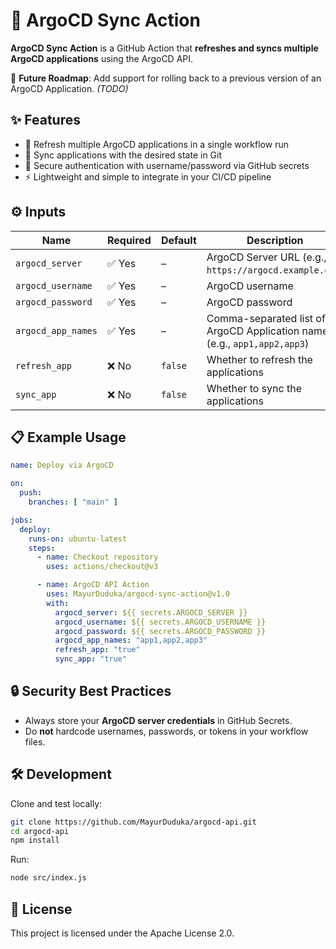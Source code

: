 # 🚀 ArgoCD Sync Action

**ArgoCD Sync Action** is a GitHub Action that **refreshes and syncs multiple ArgoCD applications** using the ArgoCD API.

🔮 **Future Roadmap**: Add support for rolling back to a previous version of an ArgoCD Application. *(TODO)*

## ✨ Features

* 🔄 Refresh multiple ArgoCD applications in a single workflow run
* 🔗 Sync applications with the desired state in Git
* 🔐 Secure authentication with username/password via GitHub secrets
* ⚡ Lightweight and simple to integrate in your CI/CD pipeline

## ⚙️ Inputs

| Name | Required | Default | Description |
|------|----------|---------|-------------|
| `argocd_server` | ✅ Yes | – | ArgoCD Server URL (e.g., `https://argocd.example.com`) |
| `argocd_username` | ✅ Yes | – | ArgoCD username |
| `argocd_password` | ✅ Yes | – | ArgoCD password |
| `argocd_app_names` | ✅ Yes | – | Comma-separated list of ArgoCD Application names (e.g., `app1,app2,app3`) |
| `refresh_app` | ❌ No | `false` | Whether to refresh the applications |
| `sync_app` | ❌ No | `false` | Whether to sync the applications |

## 📋 Example Usage

```yaml
name: Deploy via ArgoCD

on:
  push:
    branches: [ "main" ]

jobs:
  deploy:
    runs-on: ubuntu-latest
    steps:
      - name: Checkout repository
        uses: actions/checkout@v3

      - name: ArgoCD API Action
        uses: MayurDuduka/argocd-sync-action@v1.0
        with:
          argocd_server: ${{ secrets.ARGOCD_SERVER }}
          argocd_username: ${{ secrets.ARGOCD_USERNAME }}
          argocd_password: ${{ secrets.ARGOCD_PASSWORD }}
          argocd_app_names: "app1,app2,app3"
          refresh_app: "true"
          sync_app: "true"
```

## 🔒 Security Best Practices

* Always store your **ArgoCD server credentials** in GitHub Secrets.
* Do **not** hardcode usernames, passwords, or tokens in your workflow files.

## 🛠️ Development

Clone and test locally:

```bash
git clone https://github.com/MayurDuduka/argocd-api.git
cd argocd-api
npm install
```

Run:

```bash
node src/index.js
```

## 📜 License

This project is licensed under the Apache License 2.0.